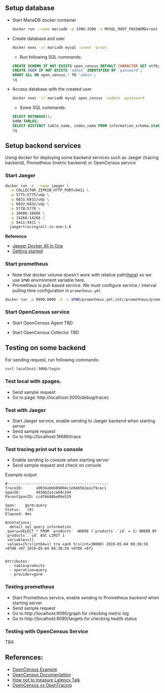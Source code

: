 ## Setup database

- Start MariaDB docker container

  ```bash
  docker run --name mariadb -p 3306:3306 -e MYSQL_ROOT_PASSWORD=root -d mariadb
  ```

- Create database and user

  ```bash
  docker exec -it mariadb mysql -uroot -proot
  ```

  - Run following SQL commands:

  ```sql
  CREATE SCHEMA IF NOT EXISTS open_census DEFAULT CHARACTER SET utf8;
  CREATE USER IF NOT EXISTS 'admin' IDENTIFIED BY 'password';
  GRANT ALL ON open_census.* TO 'admin';
  \q
  ```

- Access database with the created user

  ```bash
  docker exec -it mariadb mysql open_census -uadmin -ppassword
  ```

  - Some SQL commands:

  ```sql
  SELECT DATABASE();
  SHOW TABLES;
  SELECT DISTINCT table_name, index_name FROM information_schema.statistics WHERE table_schema = 'open_census';
  \q
  ```

## Setup backend services
Using docker for deploying some backend services such as Jaeger (tracing backend), Prometheus (metric backend) or OpenCensus service

### Start Jaeger
```bash
docker run -d --name jaeger \
  -e COLLECTOR_ZIPKIN_HTTP_PORT=9411 \
  -p 5775:5775/udp \
  -p 6831:6831/udp \
  -p 6832:6832/udp \
  -p 5778:5778 \
  -p 16686:16686 \
  -p 14268:14268 \
  -p 9411:9411 \
  jaegertracing/all-in-one:1.6
```
<b>Reference</b>
- [Jaeger Docker All In One](https://www.jaegertracing.io/docs/1.6/getting-started/#all-in-one-docker-image)
- [Getting started](https://www.jaegertracing.io/docs/1.11/getting-started/)

### Start prometheus
- Note that docker volume doesn't work with relative path([here](https://www.quora.com/Do-docker-volumes-not-work-with-relative-paths)) so we use `$PWD` environment variable here.
- Prometheus is pull-based service. We must configure service / interval pulling time configuration in `prometheus.yml`
```bash
docker run -p 9090:9090 -d -v $PWD/prometheus.yml:/etc/prometheus/prometheus.yml prom/prometheus
```

### Start OpenCensus service
- Start OpenCensus Agent
TBD

- Start OpenCensus Collector
TBD

## Testing on some backend
For sending request, run following commands:
```bash
curl localhost:3000/login
```


### Test local with zpages.
- Send sample request
- Go to page: http://localhost:3000/debug/tracez

### Test with Jaeger
- Start Jaeger service, enable sending to Jaeger backend when starting server
- Send sample request
- Go to http://localhost:16686/trace

### Test tracing print out to console
- Enable sending to console when starting server
- Send sample request and check on console

Example output
```
#----------------------------------------------
TraceID:      a9034abb689804c1e94b5b2ea1f9cac1
SpanID:       493862a1ce68c244
ParentSpanID: cc4fb688be09e529

Span:    gorm:query
Status:   [0]
Elapsed: 8ms

Annotations:
  detail sql query information
 query=SELECT * FROM `products`  WHERE (`products`.`id` = 1) ORDER BY `products`.`id` ASC LIMIT 1
 variables=[]
 values={%!s(int64=1) tra xanh %!s(int=30000) 2019-05-04 08:30:59 +0700 +07 2019-05-04 08:30:59 +0700 +07}


Attributes:
  - table=products
  - operation=query
  - provider=gorm
```

### Testing prometheus
- Start Prometheus service, enable sending to Prometheus backend when starting server
- Send sample request
- Go to http://localhost:9090/graph for checking metric log
- Go to http://localhost:9090/targets for checking health status

### Testing with OpenCensus Service
TBA

## References:
- [OpenCensus Example](https://github.com/census-instrumentation/opencensus-go/tree/master/examples)
- [OpenCensus Documentation](https://opencensus.io/)
- [How not to measure Latency Talk](https://www.youtube.com/watch?v=lJ8ydIuPFeU)
- [OpenCensus vs OpenTracing](https://github.com/gomods/athens/issues/392)

